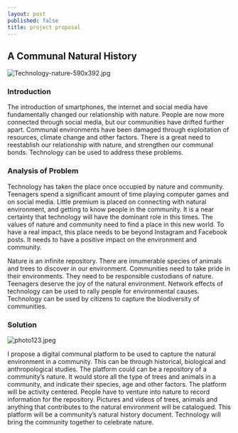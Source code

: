 ```yaml
---
layout: post
published: false
title: project proposal
---
```

## A Communal Natural History

![Technology-nature-590x392.jpg]({{site.baseurl}}/img/Technology-nature-590x392.jpg)


### Introduction

The introduction of smartphones, the internet and social media have fundamentally changed our relationship with nature. People are now more connected through social media, but our communities have drifted further apart.  Communal environments have been damaged through exploitation of resources, climate change and other factors. There is a great need to reestablish our relationship with nature, and strengthen our communal bonds. Technology can be used to address these problems.



### Analysis of Problem

Technology has taken the place once occupied by nature and community. Teenagers spend a significant amount of time playing computer games and  on social media. Little premium is placed on connecting with natural environment, and getting to know people in the community. It is a near certainty that technology will have the dominant role in this times. The values of nature and community need to  find a place in this new world. To have a real impact, this place needs to be beyond Instagram and Facebook posts. It needs to have a positive impact on the environment and community. 

Nature is an infinite repository. There are innumerable species of animals and trees to discover in our environment. Communities need to take pride in their environments. They need to be responsible custodians of nature. Teenagers deserve the joy of the natural environment. Network effects of technology can be used to rally people for environmental causes. Technology can be used by citizens to capture the biodiversity of communities.

### Solution

![photo123.jpeg]({{site.baseurl}}/img/photo123.jpeg)


I propose a digital communal platform to be used to capture  the natural environment in a community. This can be through historical, biological and anthropological studies. The platform could can be a repository of a community’s nature. It would store all the type of trees and animals in a  community, and indicate their species, age and other factors.  The platform will be activity centered. People have to venture into nature to record information for the repository. Pictures and videos of trees, animals and anything that contributes to the natural environment will be catalogued. This platform will be a community’s natural history document.  Technology will bring the community together to celebrate nature.

